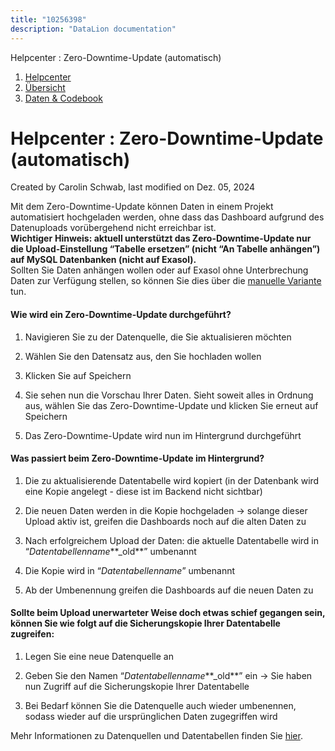```yaml
---
title: "10256398"
description: "DataLion documentation"
---
```


Helpcenter : Zero-Downtime-Update (automatisch)  

1.  [Helpcenter](index.html)
2.  [Übersicht](2982609.html)
3.  [Daten & Codebook](3440667.html)

# Helpcenter : Zero-Downtime-Update (automatisch)

Created by Carolin Schwab, last modified on Dez. 05, 2024

Mit dem Zero-Downtime-Update können Daten in einem Projekt automatisiert hochgeladen werden, ohne dass das Dashboard aufgrund des Datenuploads vorübergehend nicht erreichbar ist.  
**Wichtiger** **Hinweis: aktuell unterstützt das Zero-Downtime-Update nur die Upload-Einstellung “Tabelle ersetzen” (nicht “An Tabelle anhängen”) auf MySQL Datenbanken (nicht auf Exasol).**  
Sollten Sie Daten anhängen wollen oder auf Exasol ohne Unterbrechung Daten zur Verfügung stellen, so können Sie dies über die [manuelle Variante](19595265.html) tun.

#### Wie wird ein Zero-Downtime-Update durchgeführt?

1.  Navigieren Sie zu der Datenquelle, die Sie aktualisieren möchten
    
2.  Wählen Sie den Datensatz aus, den Sie hochladen wollen
    
3.  Klicken Sie auf Speichern
    
4.  Sie sehen nun die Vorschau Ihrer Daten. Sieht soweit alles in Ordnung aus, wählen Sie das Zero-Downtime-Update und klicken Sie erneut auf Speichern
    
5.  Das Zero-Downtime-Update wird nun im Hintergrund durchgeführt  
    

#### Was passiert beim Zero-Downtime-Update im Hintergrund?

1.  Die zu aktualisierende Datentabelle wird kopiert (in der Datenbank wird eine Kopie angelegt - diese ist im Backend nicht sichtbar)
    
2.  Die neuen Daten werden in die Kopie hochgeladen → solange dieser Upload aktiv ist, greifen die Dashboards noch auf die alten Daten zu
    
3.  Nach erfolgreichem Upload der Daten: die aktuelle Datentabelle wird in “*Datentabellenname***\_old**” umbenannt
    
4.  Die Kopie wird in “*Datentabellenname*” umbenannt
    
5.  Ab der Umbenennung greifen die Dashboards auf die neuen Daten zu  
    

#### Sollte beim Upload unerwarteter Weise doch etwas schief gegangen sein, können Sie wie folgt auf die Sicherungskopie Ihrer Datentabelle zugreifen:

1.  Legen Sie eine neue Datenquelle an
    
2.  Geben Sie den Namen “*Datentabellenname***\_old**” ein → Sie haben nun Zugriff auf die Sicherungskopie Ihrer Datentabelle
    
3.  Bei Bedarf können Sie die Datenquelle auch wieder umbenennen, sodass wieder auf die ursprünglichen Daten zugegriffen wird
    

Mehr Informationen zu Datenquellen und Datentabellen finden Sie [hier](Datenquellen-und-Datentabellen_10289154.html).